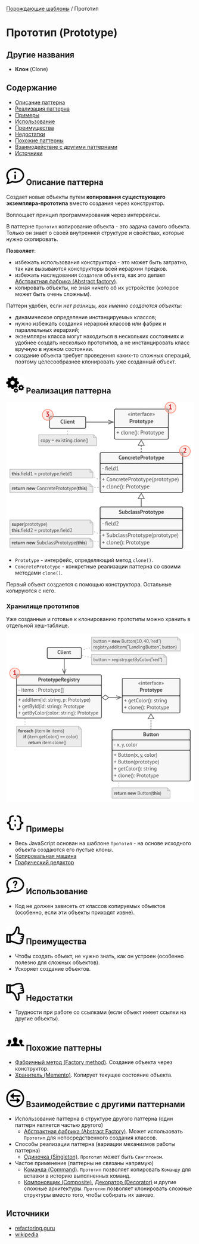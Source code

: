 [Порождающие шаблоны](../#readme) / Прототип

# Прототип (Prototype)

## Другие названия

* **Клон** (Clone)



## Содержание

* [Описание паттерна](#-описание-паттерна)
* [Реализация паттерна](#-реализация-паттерна)
* [Примеры](#-примеры)
* [Использование](#-использование)
* [Преимущества](#-преимущества)
* [Недостатки](#-недостатки)
* [Похожие паттерны](#-похожие-паттерны)
* [Взаимодействие с другими паттернами](#-взаимодействие-с-другими-паттернами)
* [Источники](#источники)



## ![](../../ui/info.svg) Описание паттерна

Создает новые объекты путем **копирования существующего экземпляра-прототипа** вместо создания через конструктор.

Воплощает принцип программирования через интерфейсы.

В паттерне `Прототип` копирование объекта - это задача самого объекта. Только он знает о своей внутренней структуре и свойствах, которые нужно скопировать.


**Позволяет**:

* избежать использования конструктора - это может быть затратно, так как вызываются конструкторы всей иерархии предков.
* избежать наследования `Создателя` объекта, как это делает [Абстрактная фабрика (Abstract factory)](../abstractFactory#readme).
* копировать объекты, не зная ничего об их устройстве (которое может быть очень сложным).


Паттерн удобен, если *нет разницы, как именно создаются объекты*:

* динамическое определение инстанцируемых классов;
* нужно избежать создания иерархий классов или фабрик и параллельных иерархий;
* экземпляры класса могут находиться в нескольких состояниях и удобнее создать несколько прототипов, а не инстанцировать класс вручную в нужном состоянии.
* создание объекта требует проведения каких-то сложных операций, поэтому целесообразнее клонировать уже созданный объект.



## ![](../../ui/gear.svg) Реализация паттерна

![Схема паттерна Прототип](./scheme/scheme.png)

* `Prototype` - интерфейс, определяющий метод `clone()`.
* `ConcretePrototype` - конкретные реализации паттерна со своими методами `clone()`.

Первый объект создается с помощью конструктора. Остальные копируются с него.


### Хранилище прототипов

Уже созданные и готовые к клонированию прототипы можно хранить в отдельной хеш-таблице.

![Схема паттерна Прототип](./scheme/registry.png)



## ![](../../ui/code.svg) Примеры

* Весь JavaScript основан на шаблоне `Прототип` - на основе исходного объекта создаются его пустые клоны.
* [Копировальная машина](./copy#readme)
* [Графический редактор](./editor#readme)

## ![](../../ui/question.svg) Использование

* Код не должен зависеть от классов копируемых объектов (особенно, если эти объекты приходят извне).

## ![](../../ui/good.svg) Преимущества

* Чтобы создать объект, не нужно знать, как он устроен (особенно полезно для сложных объектов).
* Ускоряет создание объектов.

## ![](../../ui/bad.svg) Недостатки

* Трудности при работе со ссылками (если объект имеет ссылки на другие объекты).

## ![](../../ui/twins.svg) Похожие паттерны

* [Фабричный метод (Factory method)](../factoryMethod#readme). Создание объекта через конструктор.
* [Хранитель (Memento)](../../behavioral/memento#readme). Копирует текущее состояние объекта.

## ![](../../ui/interaction.svg) Взаимодействие с другими паттернами

* Использование паттерна в структуре другого паттерна (один паттерн является частью другого)
  * [Абстрактная фабрика (Abstract Factory)](../abstractFactory#readme). Может использовать `Прототип` для непосредственного создания классов.
* Способы реализации паттерна (вариации механизмов работы паттерна)
  * [Одиночка (Singleton)](../singleton#readme). `Прототип` может быть `Синглтоном`.
* Частое применение (паттерны не связаны напрямую)
  * [Команда (Command)](../../behavioral/command#readme). `Прототип` позволяет копировать `Команду` для вставки в историю выполненных команд.
  * [Компоновщик (Composite)](../../structural/composite#readme), [Декоратор (Decorator)](../../structural/decorator#readme) и другие сложные архитектуры. `Прототип` позволяет клонировать сложные структуры вместо того, чтобы собирать их заново.

## Источники

* [refactoring.guru](https://refactoring.guru/ru/design-patterns/prototype)
* [wikipedia](https://ru.wikipedia.org/wiki/%D0%9F%D1%80%D0%BE%D1%82%D0%BE%D1%82%D0%B8%D0%BF_(%D1%88%D0%B0%D0%B1%D0%BB%D0%BE%D0%BD_%D0%BF%D1%80%D0%BE%D0%B5%D0%BA%D1%82%D0%B8%D1%80%D0%BE%D0%B2%D0%B0%D0%BD%D0%B8%D1%8F))
